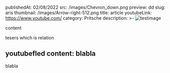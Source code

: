 
publishedAt: 02/08/2022
src: /images/Chevron_down.png
preview: dd
slug: aris
thumbnail: /images/Arrow-right-512.png
title: article
youtubeLink: https://www.youtube.com/
category: Pritsche
description: >-
  ![testimage](/images/ARI_802_Personenfahrzeug_Frontansicht_Garage_56dad4380e.jpg
  "testimage")


  content

  tesers which is relation

  youtubefled
content: blabla
---
blabla

